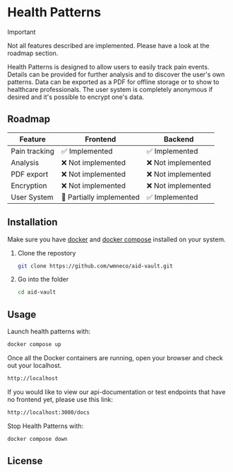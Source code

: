 # Health Patterns

> [!IMPORTANT]  
> Not all features described are implemented. Please have a look at the roadmap section.

Health Patterns is designed to allow users to easily track pain events. Details can be provided for further analysis and to discover the user's own patterns. Data can be exported as a PDF for offline storage or to show to healthcare professionals. The user system is completely anonymous if desired and it's possible to encrypt one's data.


## Roadmap

| **Feature**   | **Frontend**                    | **Backend**                      |
|---------------|---------------------------------|----------------------------------|
| Pain tracking | :white_check_mark: Implemented  | :white_check_mark: Implemented   |
| Analysis      | :x: Not implemented             | :x: Not  implemented             |
| PDF export    | :x: Not  implemented            | :x: Not  implemented             |
| Encryption    | :x: Not  implemented            | :x: Not  implemented             |
| User System   | :hammer: Partially implemented  | :white_check_mark: Implemented   |



## Installation

Make sure you have [docker](https://docs.docker.com/engine/install/) and [docker compose](https://docs.docker.com/compose/install/) installed on your system.

1. Clone the repostory
    ```bash
    git clone https://github.com/wmneco/aid-vault.git
    ```
2. Go into the folder
    ```bash
    cd aid-vault
    ```

## Usage

Launch health patterns with:

```bash
docker compose up
```
Once all the Docker containers are running, open your browser and check out your localhost.

```bash
http://localhost
```

If you would like to view our api-documentation or test endpoints that have no frontend yet, please use this link:

```bash
http://localhost:3000/docs
```

Stop Health Patterns with:

```bash
docker compose down
```

## License